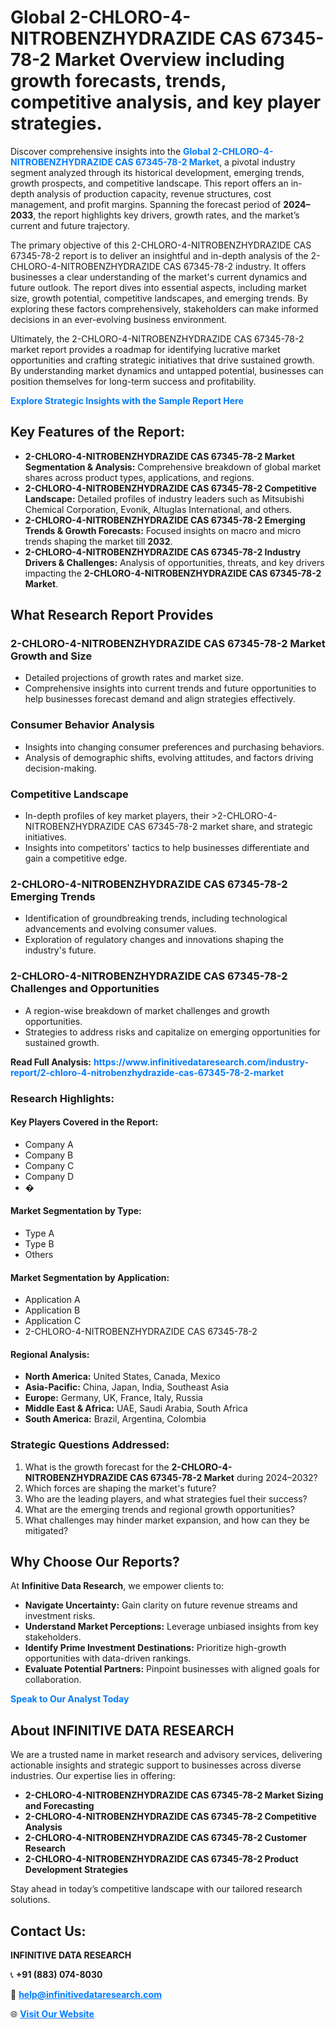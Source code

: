 <h1>Global 2-CHLORO-4-NITROBENZHYDRAZIDE CAS 67345-78-2 Market Overview including growth forecasts, trends, competitive analysis, and key player strategies.</h1>
<p>
Discover comprehensive insights into the 
<a href="https://www.infinitivedataresearch.com/industry-report/2-chloro-4-nitrobenzhydrazide-cas-67345-78-2-market" rel="dofollow" style="color: #007BFF; text-decoration: none;"><strong>Global 2-CHLORO-4-NITROBENZHYDRAZIDE CAS 67345-78-2 Market</strong></a>, a pivotal industry segment analyzed through its historical development, emerging trends, growth prospects, and competitive landscape. This report offers an in-depth analysis of production capacity, revenue structures, cost management, and profit margins. Spanning the forecast period of <strong>2024–2033</strong>, the report highlights key drivers, growth rates, and the market’s current and future trajectory.
</p>
<p>
The primary objective of this 2-CHLORO-4-NITROBENZHYDRAZIDE CAS 67345-78-2 report is to deliver an insightful and in-depth analysis of the 2-CHLORO-4-NITROBENZHYDRAZIDE CAS 67345-78-2 industry. It offers businesses a clear understanding of the market's current dynamics and future outlook. The report dives into essential aspects, including market size, growth potential, competitive landscapes, and emerging trends. By exploring these factors comprehensively, stakeholders can make informed decisions in an ever-evolving business environment.
</p>
<p>
Ultimately, the 2-CHLORO-4-NITROBENZHYDRAZIDE CAS 67345-78-2 market report provides a roadmap for identifying lucrative market opportunities and crafting strategic initiatives that drive sustained growth. By understanding market dynamics and untapped potential, businesses can position themselves for long-term success and profitability.
</p>
<p>
<a href="https://www.infinitivedataresearch.com/request-sample/reportId=112668" style="color: #007BFF; text-decoration: none;"><strong>Explore Strategic Insights with the Sample Report Here</strong></a>
</p>

<h2>Key Features of the Report:</h2>
<ul>
<li><strong>2-CHLORO-4-NITROBENZHYDRAZIDE CAS 67345-78-2 Market Segmentation & Analysis:</strong> Comprehensive breakdown of global market shares across product types, applications, and regions.</li>
<li><strong>2-CHLORO-4-NITROBENZHYDRAZIDE CAS 67345-78-2 Competitive Landscape:</strong> Detailed profiles of industry leaders such as Mitsubishi Chemical Corporation, Evonik, Altuglas International, and others.</li>
<li><strong>2-CHLORO-4-NITROBENZHYDRAZIDE CAS 67345-78-2 Emerging Trends & Growth Forecasts:</strong> Focused insights on macro and micro trends shaping the market till <strong>2032</strong>.</li>
<li><strong>2-CHLORO-4-NITROBENZHYDRAZIDE CAS 67345-78-2 Industry Drivers & Challenges:</strong> Analysis of opportunities, threats, and key drivers impacting the <strong>2-CHLORO-4-NITROBENZHYDRAZIDE CAS 67345-78-2 Market</strong>.</li>
</ul>

<h2>What Research Report Provides</h2>
<h3>2-CHLORO-4-NITROBENZHYDRAZIDE CAS 67345-78-2 Market Growth and Size</h3>
<ul>
<li>Detailed projections of growth rates and market size.</li>
<li>Comprehensive insights into current trends and future opportunities to help businesses forecast demand and align strategies effectively.</li>
</ul>

<h3>Consumer Behavior Analysis</h3>
<ul>
<li>Insights into changing consumer preferences and purchasing behaviors.</li>
<li>Analysis of demographic shifts, evolving attitudes, and factors driving decision-making.</li>
</ul>

<h3>Competitive Landscape</h3>
<ul>
<li>In-depth profiles of key market players, their >2-CHLORO-4-NITROBENZHYDRAZIDE CAS 67345-78-2 market share, and strategic initiatives.</li>
<li>Insights into competitors' tactics to help businesses differentiate and gain a competitive edge.</li>
</ul>

<h3>2-CHLORO-4-NITROBENZHYDRAZIDE CAS 67345-78-2 Emerging Trends</h3>
<ul>
<li>Identification of groundbreaking trends, including technological advancements and evolving consumer values.</li>
<li>Exploration of regulatory changes and innovations shaping the industry's future.</li>
</ul>

<h3>2-CHLORO-4-NITROBENZHYDRAZIDE CAS 67345-78-2 Challenges and Opportunities</h3>
<ul>
<li>A region-wise breakdown of market challenges and growth opportunities.</li>
<li>Strategies to address risks and capitalize on emerging opportunities for sustained growth.</li>
</ul>
<p><strong>Read Full Analysis:</strong> <a href="https://www.infinitivedataresearch.com/industry-report/2-chloro-4-nitrobenzhydrazide-cas-67345-78-2-market" rel="dofollow" style="color: #007BFF; text-decoration: none;"><strong>https://www.infinitivedataresearch.com/industry-report/2-chloro-4-nitrobenzhydrazide-cas-67345-78-2-market</strong></a></p>
<h3>Research Highlights:</h3>
<h4>Key Players Covered in the Report:</h4>
<ul><li>Company A</li><li>Company B</li><li>Company C</li><li>Company D</li><li>�</li></ul>
<h4>Market Segmentation by Type:</h4>
<ul><li>Type A</li><li>Type B</li><li>Others</li></ul>
<h4>Market Segmentation by Application:</h4>
<ul><li>Application A</li><li>Application B</li><li>Application C</li><li>2-CHLORO-4-NITROBENZHYDRAZIDE CAS 67345-78-2</li></ul>

<h4>Regional Analysis:</h4>
<ul>
<li><strong>North America:</strong> United States, Canada, Mexico</li>
<li><strong>Asia-Pacific:</strong> China, Japan, India, Southeast Asia</li>
<li><strong>Europe:</strong> Germany, UK, France, Italy, Russia</li>
<li><strong>Middle East & Africa:</strong> UAE, Saudi Arabia, South Africa</li>
<li><strong>South America:</strong> Brazil, Argentina, Colombia</li>
</ul>

<h3>Strategic Questions Addressed:</h3>
<ol>
<li>What is the growth forecast for the <strong>2-CHLORO-4-NITROBENZHYDRAZIDE CAS 67345-78-2 Market</strong> during 2024–2032?</li>
<li>Which forces are shaping the market's future?</li>
<li>Who are the leading players, and what strategies fuel their success?</li>
<li>What are the emerging trends and regional growth opportunities?</li>
<li>What challenges may hinder market expansion, and how can they be mitigated?</li>
</ol>

<h2>Why Choose Our Reports?</h2>
<p>At <strong>Infinitive Data Research</strong>, we empower clients to:</p>
<ul>
<li><strong>Navigate Uncertainty:</strong> Gain clarity on future revenue streams and investment risks.</li>
<li><strong>Understand Market Perceptions:</strong> Leverage unbiased insights from key stakeholders.</li>
<li><strong>Identify Prime Investment Destinations:</strong> Prioritize high-growth opportunities with data-driven rankings.</li>
<li><strong>Evaluate Potential Partners:</strong> Pinpoint businesses with aligned goals for collaboration.</li>
</ul>
<p><a href="https://www.infinitivedataresearch.com/industry-report/2-chloro-4-nitrobenzhydrazide-cas-67345-78-2-market" rel="dofollow" style="color: #007BFF; text-decoration: none;"><strong>Speak to Our Analyst Today</strong></a></p>

<h2>About INFINITIVE DATA RESEARCH</h2>
<p>We are a trusted name in market research and advisory services, delivering actionable insights and strategic support to businesses across diverse industries. Our expertise lies in offering:</p>
<ul>
<li><strong>2-CHLORO-4-NITROBENZHYDRAZIDE CAS 67345-78-2 Market Sizing and Forecasting</strong></li>
<li><strong>2-CHLORO-4-NITROBENZHYDRAZIDE CAS 67345-78-2 Competitive Analysis</strong></li>
<li><strong>2-CHLORO-4-NITROBENZHYDRAZIDE CAS 67345-78-2 Customer Research</strong></li>
<li><strong>2-CHLORO-4-NITROBENZHYDRAZIDE CAS 67345-78-2 Product Development Strategies</strong></li>
</ul>
<p>Stay ahead in today’s competitive landscape with our tailored research solutions.</p>

<h2>Contact Us:</h2>
<p><strong>INFINITIVE DATA RESEARCH</strong></p>
<p>📞 <strong>+91 (883) 074-8030</strong></p>
<p>📧 <strong><a href="mailto:help@infinitivedataresearch.com" style="color: #007BFF;">help@infinitivedataresearch.com</a></strong></p>
<p>🌐 <strong><a href="https://www.infinitivedataresearch.com" rel="dofollow" style="color: #007BFF;">Visit Our Website</a></strong></p>